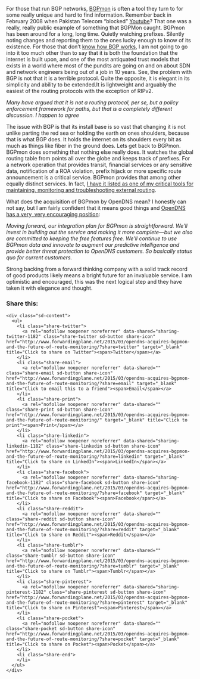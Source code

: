 For those that run BGP networks, [BGPmon](http://www.bgpmon.net) is often a tool they turn to for some really unique and hard to find information. Remember back in February 2008 when Pakistan Telecom &#8220;blocked&#8221; [Youtube](http://www.youtube.com/buraglio)? That one was a really, really public example of something that BGPMon caught. BGPmon has been around for a long, long time. Quietly watching prefixes. Silently noting changes and reporting them to the ones lucky enough to know of its existence. For those that don&#8217;t [know how BGP works](http://searchtelecom.techtarget.com/feature/BGP-essentials-The-protocol-that-makes-the-Internet-work), I am not going to go into it too much other than to say that it is both the foundation that the internet is built upon, and one of the most antiquated trust models that exists in a world where most of the pundits are going on and on about SDN and network engineers being out of a job in 10 years. See, the problem with BGP is not that it is a terrible protocol. Quite the opposite, it is elegant in its simplicity and ability to be extended.It is lightweight and arguably the easiest of the routing protocols with the exception of RIPv2.

_Many have argued that it is not a routing protocol, per se, but a policy enforcement framework for paths, but that is a completely different discussion. I happen to agree_

The issue with BGP is that its install base is so vast that changing it is not unlike parting the red sea or holding the earth on ones shoulders, because that is what BGP does. It holds the internet on its shoulders every bit as much as things like fiber in the ground does. Lets get back to BGPmon. BGPmon does something that nothing else really does. It watches the global routing table from points all over the globe and keeps track of prefixes. For a network operation that provides transit, financial services or any sensitive data, notification of a ROA violation, prefix hijack or more specific route announcement is a critical service. BGPmon provides that among other equally distinct services. In fact, [I have it listed as one of my critical tools for maintaining, monitoring and troubleshooting external routing](https://www.forwardingplane.net/2014/03/bgp-tools-troubleshooting-and-monitoring-external-routing-in-a-nutshell/).

What does the acquisition of BGPmon by OpenDNS mean? I honestly can not say, but I am fairly confident that it means good things and [OpenDNS has a very, very encouraging position](https://blog.opendns.com/2015/03/12/opendns-acquires-bgpmon/):

_Moving forward, our integration plan for BGPmon is straightforward. We’ll invest in building out the service and making it more complete—but we also are committed to keeping the free features free. We’ll continue to use BGPmon data and innovate to augment our predictive intelligence and provide better threat protection to OpenDNS customers. So basically status quo for current customers._

Strong backing from a forward thinking company with a solid track record of good products likely means a bright future for an invaluable service. I am optimistic and encouraged, this was the next logical step and they have taken it with elegance and thought.

<div class="sharedaddy sd-sharing-enabled">
  <div class="robots-nocontent sd-block sd-social sd-social-icon-text sd-sharing">
    <h3 class="sd-title">
      Share this:
    </h3>
    
    <div class="sd-content">
      <ul>
        <li class="share-twitter">
          <a rel="nofollow noopener noreferrer" data-shared="sharing-twitter-1182" class="share-twitter sd-button share-icon" href="http://www.forwardingplane.net/2015/03/opendns-acquires-bgpmon-and-the-future-of-route-monitoring/?share=twitter" target="_blank" title="Click to share on Twitter"><span>Twitter</span></a>
        </li>
        <li class="share-email">
          <a rel="nofollow noopener noreferrer" data-shared="" class="share-email sd-button share-icon" href="http://www.forwardingplane.net/2015/03/opendns-acquires-bgpmon-and-the-future-of-route-monitoring/?share=email" target="_blank" title="Click to email this to a friend"><span>Email</span></a>
        </li>
        <li class="share-print">
          <a rel="nofollow noopener noreferrer" data-shared="" class="share-print sd-button share-icon" href="http://www.forwardingplane.net/2015/03/opendns-acquires-bgpmon-and-the-future-of-route-monitoring/" target="_blank" title="Click to print"><span>Print</span></a>
        </li>
        <li class="share-linkedin">
          <a rel="nofollow noopener noreferrer" data-shared="sharing-linkedin-1182" class="share-linkedin sd-button share-icon" href="http://www.forwardingplane.net/2015/03/opendns-acquires-bgpmon-and-the-future-of-route-monitoring/?share=linkedin" target="_blank" title="Click to share on LinkedIn"><span>LinkedIn</span></a>
        </li>
        <li class="share-facebook">
          <a rel="nofollow noopener noreferrer" data-shared="sharing-facebook-1182" class="share-facebook sd-button share-icon" href="http://www.forwardingplane.net/2015/03/opendns-acquires-bgpmon-and-the-future-of-route-monitoring/?share=facebook" target="_blank" title="Click to share on Facebook"><span>Facebook</span></a>
        </li>
        <li class="share-reddit">
          <a rel="nofollow noopener noreferrer" data-shared="" class="share-reddit sd-button share-icon" href="http://www.forwardingplane.net/2015/03/opendns-acquires-bgpmon-and-the-future-of-route-monitoring/?share=reddit" target="_blank" title="Click to share on Reddit"><span>Reddit</span></a>
        </li>
        <li class="share-tumblr">
          <a rel="nofollow noopener noreferrer" data-shared="" class="share-tumblr sd-button share-icon" href="http://www.forwardingplane.net/2015/03/opendns-acquires-bgpmon-and-the-future-of-route-monitoring/?share=tumblr" target="_blank" title="Click to share on Tumblr"><span>Tumblr</span></a>
        </li>
        <li class="share-pinterest">
          <a rel="nofollow noopener noreferrer" data-shared="sharing-pinterest-1182" class="share-pinterest sd-button share-icon" href="http://www.forwardingplane.net/2015/03/opendns-acquires-bgpmon-and-the-future-of-route-monitoring/?share=pinterest" target="_blank" title="Click to share on Pinterest"><span>Pinterest</span></a>
        </li>
        <li class="share-pocket">
          <a rel="nofollow noopener noreferrer" data-shared="" class="share-pocket sd-button share-icon" href="http://www.forwardingplane.net/2015/03/opendns-acquires-bgpmon-and-the-future-of-route-monitoring/?share=pocket" target="_blank" title="Click to share on Pocket"><span>Pocket</span></a>
        </li>
        <li class="share-end">
        </li>
      </ul>
    </div>
  </div>
</div>
